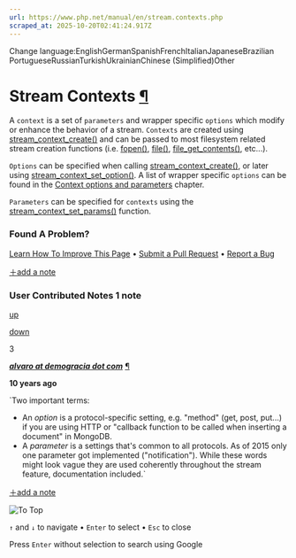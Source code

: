 ```yaml
---
url: https://www.php.net/manual/en/stream.contexts.php
scraped_at: 2025-10-20T02:41:24.917Z
---
```


Change language:EnglishGermanSpanishFrenchItalianJapaneseBrazilian PortugueseRussianTurkishUkrainianChinese (Simplified)Other

# Stream Contexts [¶](https://www.php.net/manual/en/stream.contexts.php\#stream.contexts)

A `context` is a set of `parameters` and
wrapper specific `options` which modify or enhance the
behavior of a stream. `Contexts` are created using
[stream\_context\_create()](https://www.php.net/manual/en/function.stream-context-create.php) and can be passed to most
filesystem related stream creation functions (i.e. [fopen()](https://www.php.net/manual/en/function.fopen.php),
[file()](https://www.php.net/manual/en/function.file.php), [file\_get\_contents()](https://www.php.net/manual/en/function.file-get-contents.php), etc...).


`Options` can be specified when calling
[stream\_context\_create()](https://www.php.net/manual/en/function.stream-context-create.php), or later using
[stream\_context\_set\_option()](https://www.php.net/manual/en/function.stream-context-set-option.php).
A list of wrapper specific `options` can be found in the
[Context options and parameters](https://www.php.net/manual/en/context.php) chapter.


`Parameters` can be specified for
`contexts` using the
[stream\_context\_set\_params()](https://www.php.net/manual/en/function.stream-context-set-params.php) function.


### Found A Problem?

[Learn How To Improve This Page](https://github.com/php/doc-base/blob/master/README.md "This will take you to our contribution guidelines on GitHub")
•
[Submit a Pull Request](https://github.com/php/doc-en/blob/master/reference/stream/contexts.xml)
•
[Report a Bug](https://github.com/php/doc-en/issues/new?body=From%20manual%20page:%20https:%2F%2Fphp.net%2Fstream.contexts%0A%0A---)

[＋add a note](https://www.php.net/manual/add-note.php?sect=stream.contexts&repo=en&redirect=https://www.php.net/manual/en/stream.contexts.php)

### User Contributed Notes 1 note

[up](https://www.php.net/manual/vote-note.php?id=117638&page=stream.contexts&vote=up "Vote up!")

[down](https://www.php.net/manual/vote-note.php?id=117638&page=stream.contexts&vote=down "Vote down!")

3


[**_alvaro at demogracia dot com_**](https://www.php.net/manual/en/stream.contexts.php#117638) [¶](https://www.php.net/manual/en/stream.contexts.php#117638)

**10 years ago**

`Two important terms:
- An *option* is a protocol-specific setting, e.g. "method" (get, post, put...) if you are using HTTP or "callback function to be called when inserting a document" in MongoDB.
- A *parameter* is a settings that's common to all protocols. As of 2015 only one parameter got implemented ("notification").
While these words might look vague they are used coherently throughout the stream feature, documentation included.`

[＋add a note](https://www.php.net/manual/add-note.php?sect=stream.contexts&repo=en&redirect=https://www.php.net/manual/en/stream.contexts.php)

![To Top](https://www.php.net/images/to-top@2x.png)

`↑` and `↓` to navigate •
`Enter` to select •
`Esc` to close


Press `Enter` without
selection to search using Google